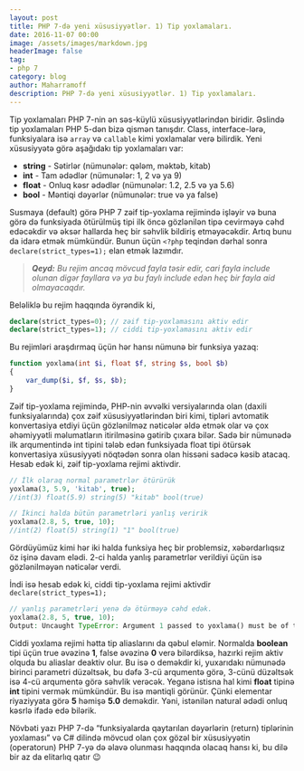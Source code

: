 ```yaml
---
layout: post
title: PHP 7-də yeni xüsusiyyətlər. 1) Tip yoxlamaları.
date: 2016-11-07 00:00
image: /assets/images/markdown.jpg
headerImage: false
tag:
- php 7
category: blog
author: Maharramoff
description: PHP 7-də yeni xüsusiyyətlər. 1) Tip yoxlamaları.
---
```


Tip yoxlamaları PHP 7-nin ən səs-küylü xüsusiyyətlərindən biridir. Əslində tip yoxlamaları PHP 5-dən bizə qismən tanışdır. Class, interface-lərə, funksiyalara isə `array` və `callable` kimi yoxlamalar verə bilirdik. Yeni xüsusiyyətə görə aşağıdakı tip yoxlamaları var:

*   **string** - Sətirlər (nümunələr: qələm, məktəb, kitab)
*   **int** - Tam ədədlər (nümunələr: 1, 2 və ya 9)
*   **float** - Onluq kəsr ədədlər (nümunələr: 1.2, 2.5 və ya 5.6)
*   **bool** - Məntiqi dəyərlər (nümunələr: true və ya false)

Susmaya (default) görə PHP 7 zəif tip-yoxlama rejimində işləyir və buna görə də funksiyada ötürülmüş tipi ilk öncə gözlənilən tipə cevirməyə cəhd edəcəkdir və əksər hallarda heç bir səhvlik bildiriş etməyəcəkdir. Artıq bunu da idarə etmək mümkündür. Bunun üçün `<?php` teqindən dərhal sonra `declare(strict_types=1);` elan etmək lazımdır.

> ***Qeyd:** Bu rejim ancaq mövcud fayla təsir edir, cari fayla include olunan digər fayllara və ya bu faylı include edən heç bir fayla aid
> olmayacaqdır.*

Beləliklə bu rejim haqqında öyrəndik ki,
```php
declare(strict_types=0); // zəif tip-yoxlamasını aktiv edir
declare(strict_types=1); // ciddi tip-yoxlamasını aktiv edir
```
Bu rejimləri araşdırmaq üçün hər hansı nümunə bir funksiya yazaq:
```php
function yoxlama(int $i, float $f, string $s, bool $b)
{
    var_dump($i, $f, $s, $b);
}
```
Zəif tip\-yoxlama rejimində, PHP\-nin əvvəlki versiyalarında olan (daxili funksiyalarında) çox zəif xüsusiyyətlərindən biri kimi, tipləri avtomatik konvertasiya etdiyi üçün gözlənilməz nəticələr əldə etmək olar və çox əhəmiyyətli məlumatların itirilməsinə gətirib çıxara bilər. Sadə bir nümunədə ilk arqumentində int tipini tələb edən funksiyada float tipi ötürsək konvertasiya xüsusiyyəti nöqtədən sonra olan hissəni sadəcə kəsib atacaq. Hesab edək ki, zəif tip\-yoxlama rejimi aktivdir.
```php
// İlk olaraq normal parametrlər ötürürük
yoxlama(3, 5.9, 'kitab', true); 
//int(3) float(5.9) string(5) "kitab" bool(true)

// İkinci halda bütün parametrləri yanlış veririk
yoxlama(2.8, 5, true, 10); 
//int(2) float(5) string(1) "1" bool(true)
```
Gördüyümüz kimi hər iki halda funksiya heç bir problemsiz, xəbərdarlıqsız öz işinə davam elədi. 2-ci halda yanlış parametrlər verildiyi üçün isə gözlənilməyən nəticələr verdi.

İndi isə hesab edək ki, ciddi tip-yoxlama rejimi aktivdir `declare(strict_types=1);`
```php
// yanlış parametrləri yenə də ötürməyə cəhd edək.
yoxlama(2.8, 5, true, 10);
Output: Uncaught TypeError: Argument 1 passed to yoxlama() must be of the type integer, float given, called in ....
```
Ciddi yoxlama rejimi hətta tip aliaslarını da qəbul eləmir. Normalda **boolean** tipi üçün true əvəzinə **1**, false əvəzinə **0** verə bilərdiksə, hazırki rejim aktiv olquda bu aliaslar deaktiv olur. Bu isə o deməkdir ki, yuxarıdakı nümunədə birinci parametri düzəltsək, bu dəfə 3-cü arqumentə görə, 3-cünü düzəltsək isə 4-cü arqumentə görə səhvlik verəcək. Yeganə istisna hal kimi **float** tipinə **int** tipini vermək mümkündür. Bu isə məntiqli görünür. Çünki elementar riyaziyyata görə **5** həmişə **5.0** deməkdir. Yəni, istənilən natural ədədi onluq kəsrlə ifadə edə bilərik. 

Növbəti yazı PHP 7-də “funksiyalarda qaytarılan dəyərlərin (return) tiplərinin yoxlaması” və C# dilində mövcud olan çox gözəl bir xüsusiyyətin (operatorun) PHP 7-yə də əlavə olunması haqqında olacaq hansı ki, bu dilə bir az da elitarlıq qatır 😉
